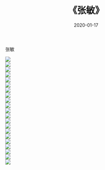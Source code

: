 ﻿---
layout: post
title:  《张敏》
date:   2020-01-17
img: http://pic.660000.xyz/1:/壁纸/明星魅力/华人明星/张敏/000.jpg
categories: [美女, 清纯, 唯美]
---

张敏

 ![](http://pic.660000.xyz/1:/壁纸/明星魅力/华人明星/张敏/001.jpg) <br>![](http://pic.660000.xyz/1:/壁纸/明星魅力/华人明星/张敏/002.jpg) <br>![](http://pic.660000.xyz/1:/壁纸/明星魅力/华人明星/张敏/003.jpg) <br>![](http://pic.660000.xyz/1:/壁纸/明星魅力/华人明星/张敏/004.jpg) <br>![](http://pic.660000.xyz/1:/壁纸/明星魅力/华人明星/张敏/005.jpg) <br>![](http://pic.660000.xyz/1:/壁纸/明星魅力/华人明星/张敏/006.jpg) <br>![](http://pic.660000.xyz/1:/壁纸/明星魅力/华人明星/张敏/007.jpg) <br>![](http://pic.660000.xyz/1:/壁纸/明星魅力/华人明星/张敏/008.jpg) <br>![](http://pic.660000.xyz/1:/壁纸/明星魅力/华人明星/张敏/009.jpg) <br>![](http://pic.660000.xyz/1:/壁纸/明星魅力/华人明星/张敏/010.jpg) <br>![](http://pic.660000.xyz/1:/壁纸/明星魅力/华人明星/张敏/011.jpg) <br>![](http://pic.660000.xyz/1:/壁纸/明星魅力/华人明星/张敏/012.jpg) <br>![](http://pic.660000.xyz/1:/壁纸/明星魅力/华人明星/张敏/013.jpg) <br>![](http://pic.660000.xyz/1:/壁纸/明星魅力/华人明星/张敏/014.jpg) <br>![](http://pic.660000.xyz/1:/壁纸/明星魅力/华人明星/张敏/015.jpg) <br>![](http://pic.660000.xyz/1:/壁纸/明星魅力/华人明星/张敏/016.jpg) <br>![](http://pic.660000.xyz/1:/壁纸/明星魅力/华人明星/张敏/017.jpg) <br>![](http://pic.660000.xyz/1:/壁纸/明星魅力/华人明星/张敏/018.jpg) <br>![](http://pic.660000.xyz/1:/壁纸/明星魅力/华人明星/张敏/019.jpg) <br>![](http://pic.660000.xyz/1:/壁纸/明星魅力/华人明星/张敏/020.jpg) <br>![](http://pic.660000.xyz/1:/壁纸/明星魅力/华人明星/张敏/021.jpg) <br>